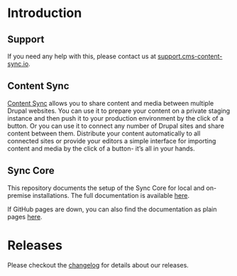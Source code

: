 # Introduction

## Support

If you need any help with this, please contact us at [support.cms-content-sync.io](https://support.cms-content-sync.io/).

## Content Sync

[Content Sync](https://cms-content-sync.io/) allows you to share content and media between multiple Drupal websites. You can use it to prepare your content on a private staging instance and then push it to your production environment by the click of a button. Or you can use it to connect any number of Drupal sites and share content between them.
Distribute your content automatically to all connected sites or provide your editors a simple interface for importing content and media by the click of a button- it’s all in your hands.

## Sync Core

This repository documents the setup of the Sync Core for local and on-premise installations.
The full documentation is available [here](https://edgebox.github.io/sync-core-on-premise/).

If GitHub pages are down, you can also find the documentation as plain pages [here](docs).

# Releases

Please checkout the [changelog](CHANGELOG.md) for details about our releases.
